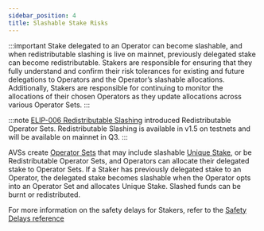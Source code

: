 ```yaml
---
sidebar_position: 4
title: Slashable Stake Risks
---
```


:::important
Stake delegated to an Operator can become slashable, and when redistributable slashing is live on mainnet, previously delegated
stake can become redistributable. Stakers are responsible for ensuring that they fully understand and confirm
their risk tolerances for existing and future delegations to Operators and the Operator’s slashable allocations. Additionally,
Stakers are responsible for continuing to monitor the allocations of their chosen Operators as they update allocations across
various Operator Sets.
:::

:::note
[ELIP-006 Redistributable Slashing](https://github.com/eigenfoundation/ELIPs/blob/main/ELIPs/ELIP-006.md) introduced Redistributable Operator Sets.
Redistributable Slashing is available in v1.5 on testnets and will be available on mainnet in Q3.
:::

AVSs create [Operator Sets](../operator-sets/operator-sets-concept.md) that may include slashable
[Unique Stake](unique-stake.md), or be Redistributable Operator Sets, and Operators can
allocate their delegated stake to Operator Sets. If a Staker has previously delegated stake to an Operator, the delegated stake
becomes slashable when the Operator opts into an Operator Set and allocates Unique Stake. Slashed funds can be burnt or
redistributed.

For more information on the safety delays for Stakers, refer to the [Safety Delays reference](../../reference/safety-delays-reference.md)
